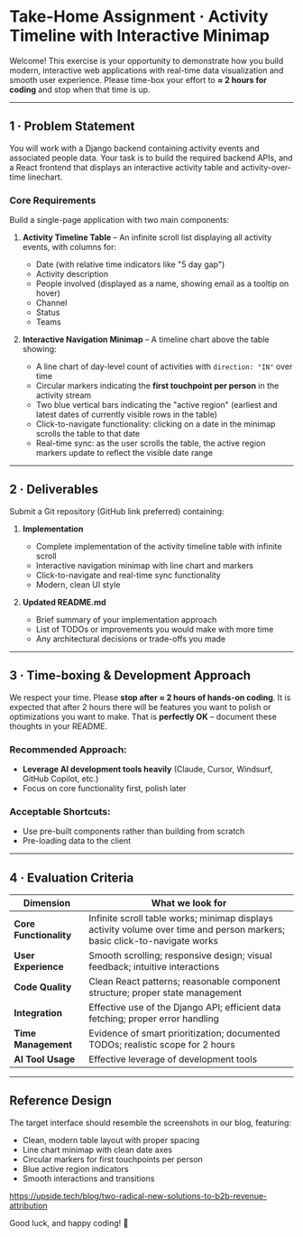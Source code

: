 # Take-Home Assignment · Activity Timeline with Interactive Minimap

Welcome! This exercise is your opportunity to demonstrate how you build modern, interactive web applications with real-time data visualization and smooth user experience. Please time-box your effort to **≈ 2 hours for coding** and stop when that time is up.

---

## 1 · Problem Statement

You will work with a Django backend containing activity events and associated people data. Your task is to build the required backend APIs, and a React frontend that displays an interactive activity table and activity-over-time linechart.

### Core Requirements

Build a single-page application with two main components:

1. **Activity Timeline Table** – An infinite scroll list displaying all activity events, with columns for:
   * Date (with relative time indicators like "5 day gap")
   * Activity description
   * People involved (displayed as a name, showing email as a tooltip on hover)
   * Channel
   * Status
   * Teams

2. **Interactive Navigation Minimap** – A timeline chart above the table showing:
   * A line chart of day-level count of activities with `direction: "IN"` over time
   * Circular markers indicating the **first touchpoint per person** in the activity stream
   * Two blue vertical bars indicating the "active region" (earliest and latest dates of currently visible rows in the table)
   * Click-to-navigate functionality: clicking on a date in the minimap scrolls the table to that date
   * Real-time sync: as the user scrolls the table, the active region markers update to reflect the visible date range

---

## 2 · Deliverables

Submit a Git repository (GitHub link preferred) containing:

1. **Implementation**
   * Complete implementation of the activity timeline table with infinite scroll
   * Interactive navigation minimap with line chart and markers
   * Click-to-navigate and real-time sync functionality
   * Modern, clean UI style

2. **Updated README.md**
   * Brief summary of your implementation approach
   * List of TODOs or improvements you would make with more time
   * Any architectural decisions or trade-offs you made

---

## 3 · Time-boxing & Development Approach

We respect your time. Please **stop after ≈ 2 hours of hands-on coding**. It is expected that after 2 hours there will be features you want to polish or optimizations you want to make. That is **perfectly OK** – document these thoughts in your README.

### Recommended Approach:
* **Leverage AI development tools heavily** (Claude, Cursor, Windsurf, GitHub Copilot, etc.)
* Focus on core functionality first, polish later

### Acceptable Shortcuts:
* Use pre-built components rather than building from scratch
* Pre-loading data to the client

---

## 4 · Evaluation Criteria

| Dimension | What we look for |
|-----------|------------------|
| **Core Functionality** | Infinite scroll table works; minimap displays activity volume over time and person markers; basic click-to-navigate works |
| **User Experience** | Smooth scrolling; responsive design; visual feedback; intuitive interactions |
| **Code Quality** | Clean React patterns; reasonable component structure; proper state management |
| **Integration** | Effective use of the Django API; efficient data fetching; proper error handling |
| **Time Management** | Evidence of smart prioritization; documented TODOs; realistic scope for 2 hours |
| **AI Tool Usage** | Effective leverage of development tools |

---

## Reference Design

The target interface should resemble the screenshots in our blog, featuring:
- Clean, modern table layout with proper spacing
- Line chart minimap with clean date axes
- Circular markers for first touchpoints per person
- Blue active region indicators
- Smooth interactions and transitions

https://upside.tech/blog/two-radical-new-solutions-to-b2b-revenue-attribution

Good luck, and happy coding! 🚀